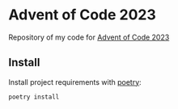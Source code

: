 # Advent of Code 2023

Repository of my code for [Advent of Code 2023](https://adventofcode.com/2022)

## Install

Install project requirements with [poetry](https://python-poetry.org/):

```console
poetry install
```
